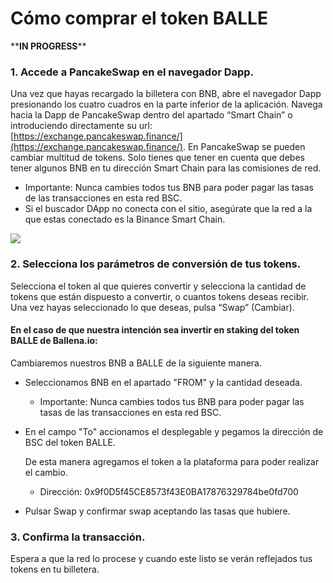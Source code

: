 # Cómo comprar el token BALLE

\*\***IN PROGRESS**\*\*

### 1. Accede a PancakeSwap en el navegador Dapp.

Una vez que hayas recargado la billetera con BNB, abre el navegador Dapp presionando los cuatro cuadros en la parte inferior de la aplicación. Navega hacia la Dapp de PancakeSwap dentro del apartado “Smart Chain” o introduciendo directamente su url: [https://exchange.pancakeswap.finance/](https://exchange.pancakeswap.finance/). En PancakeSwap se pueden cambiar multitud de tokens. Solo tienes que tener en cuenta que debes tener algunos BNB en tu dirección Smart Chain para las comisiones de red.

* Importante: Nunca cambies todos tus BNB para poder pagar las tasas de las transacciones en esta red BSC.
* Si el buscador DApp no conecta con el sitio, asegúrate que la red a la que estas conectado es la Binance Smart Chain. 



![](https://user-images.githubusercontent.com/79335891/108884463-efccf480-7606-11eb-8fb3-c00f84dd49c7.png)

### 

### 2. Selecciona los parámetros de conversión de tus tokens.

Selecciona el token al que quieres convertir y selecciona la cantidad de tokens que están dispuesto a convertir, o cuantos tokens deseas recibir. Una vez hayas seleccionado lo que deseas, pulsa “Swap” \(Cambiar\). 



#### En el caso de que nuestra intención sea invertir en staking del token BALLE de Ballena.io:

Cambiaremos nuestros BNB a BALLE de la siguiente manera.

* Seleccionamos BNB en el apartado "FROM" y la cantidad deseada.



  * Importante: Nunca cambies todos tus BNB para poder pagar las tasas de las transacciones en esta red BSC.

* En el campo "To" accionamos el desplegable y pegamos la dirección de BSC del token BALLE. 

  De esta manera agregamos el token a la plataforma para poder realizar el cambio.



  * Dirección: 0x9f0D5f45CE8573f43E0BA17876329784be0fd700



* Pulsar Swap y confirmar swap aceptando las tasas que hubiere.



### 3. Confirma la transacción.

Espera a que la red lo procese y cuando este listo se verán reflejados tus tokens en tu billetera.





